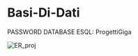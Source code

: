 # Basi-Di-Dati
PASSWORD DATABASE ESQL: ProgettiGiga



![ER_proj](https://github.com/ClaudioRocca/Basi-Di-Dati/assets/142909079/2f533c06-8b9a-4e6f-9e70-e4f982cf9a29)
